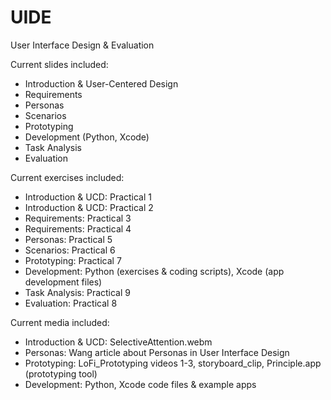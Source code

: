 # UIDE
User Interface Design &amp; Evaluation

Current slides included: 

+ Introduction & User-Centered Design
+ Requirements
+ Personas
+ Scenarios
+ Prototyping
+ Development (Python, Xcode)
+ Task Analysis
+ Evaluation

Current exercises included: 

+ Introduction & UCD: Practical 1
+ Introduction & UCD: Practical 2
+ Requirements: Practical 3
+ Requirements: Practical 4
+ Personas: Practical 5
+ Scenarios: Practical 6
+ Prototyping: Practical 7
+ Development: Python (exercises & coding scripts), Xcode (app development files)
+ Task Analysis: Practical 9
+ Evaluation: Practical 8

Current media included: 

+ Introduction & UCD: SelectiveAttention.webm
+ Personas: Wang article about Personas in User Interface Design
+ Prototyping: LoFi_Prototyping videos 1-3, storyboard_clip, Principle.app (prototyping tool)
+ Development: Python, Xcode code files & example apps

